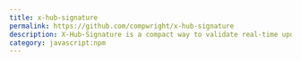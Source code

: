 ```yaml
---
title: x-hub-signature
permalink: https://github.com/compwright/x-hub-signature
description: X-Hub-Signature is a compact way to validate real-time updates, such as webhooks from Facebook and GitHub.
category: javascript:npm
---
```

